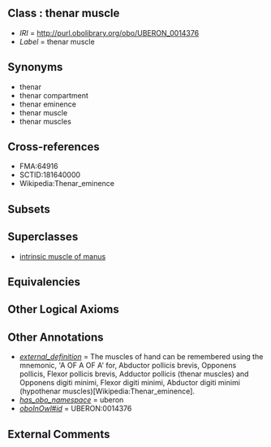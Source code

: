 
## Class : thenar muscle

 * *IRI* = http://purl.obolibrary.org/obo/UBERON_0014376
 * *Label* = thenar muscle

## Synonyms

 * thenar
 * thenar compartment
 * thenar eminence
 * thenar muscle
 * thenar muscles

## Cross-references

 * FMA:64916
 * SCTID:181640000
 * Wikipedia:Thenar_eminence

## Subsets


## Superclasses

 * [intrinsic muscle of manus](../../UBERON/75/UBERON_0014375.md)

## Equivalencies


## Other Logical Axioms


## Other Annotations

 * *[external_definition](../../UBPROP/01/UBPROP_0000001.md)* = The muscles of hand can be remembered using the mnemonic, 'A OF A OF A' for, Abductor pollicis brevis, Opponens pollicis, Flexor pollicis brevis, Adductor pollicis (thenar muscles) and Opponens digiti minimi, Flexor digiti minimi, Abductor digiti minimi (hypothenar muscles)[Wikipedia:Thenar_eminence].
 * *[has_obo_namespace](../../ce/oboInOwl#hasOBONamespace.md)* = uberon
 * *[oboInOwl#id](../../id/oboInOwl#id.md)* = UBERON:0014376

## External Comments

